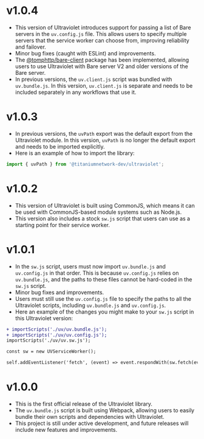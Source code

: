 # v1.0.4

-   This version of Ultraviolet introduces support for passing a list of Bare servers in the `uv.config.js` file. This allows users to specify multiple servers that the service worker can choose from, improving reliability and failover.
-   Minor bug fixes (caught with ESLint) and improvements.
-   The [@tomphttp/bare-client](https://www.npmjs.com/package/@tomphttp/bare-client) package has been implemented, allowing users to use Ultraviolet with Bare server V2 and older versions of the Bare server.
-   In previous versions, the `uv.client.js` script was bundled with `uv.bundle.js`. In this version, `uv.client.js` is separate and needs to be included separately in any workflows that use it.

# v1.0.3

-   In previous versions, the `uvPath` export was the default export from the Ultraviolet module. In this version, `uvPath` is no longer the default export and needs to be imported explicitly.
-   Here is an example of how to import the library:

```js
import { uvPath } from '@titaniumnetwork-dev/ultraviolet';
```

# v1.0.2

-   This version of Ultraviolet is built using CommonJS, which means it can be used with CommonJS-based module systems such as Node.js.
-   This version also includes a stock `sw.js` script that users can use as a starting point for their service worker.

# v1.0.1

-   In the `sw.js` script, users must now import `uv.bundle.js` and `uv.config.js` in that order. This is because `uv.config.js` relies on `uv.bundle.js`, and the paths to these files cannot be hard-coded in the `sw.js` script.
-   Minor bug fixes and improvements.
-   Users must still use the `uv.config.js` file to specify the paths to all the Ultraviolet scripts, including `uv.bundle.js` and `uv.config.js`.
-   Here an example of the changes you might make to your `sw.js` script in this Ultraviolet version:

```diff
+ importScripts('./uv/uv.bundle.js');
+ importScripts('./uv/uv.config.js');
importScripts('./uv/uv.sw.js');

const sw = new UVServiceWorker();

self.addEventListener('fetch', (event) => event.respondWith(sw.fetch(event)));
```

# v1.0.0

-   This is the first official release of the Ultraviolet library.
-   The `uv.bundle.js` script is built using Webpack, allowing users to easily bundle their own scripts and dependencies with Ultraviolet.
-   This project is still under active development, and future releases will include new features and improvements.
